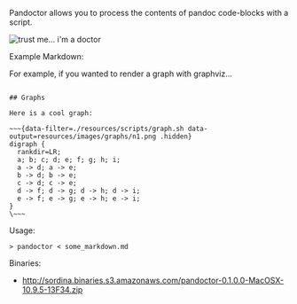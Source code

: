 
Pandoctor allows you to process the contents of pandoc code-blocks with a script.

<img src="https://raw.github.com/sordina/pandoctor/master/trust-me-im-a-doctor.jpg" alt="trust me... i'm a doctor" />

Example Markdown:


For example, if you wanted to render a graph with graphviz...

```

## Graphs

Here is a cool graph:

~~~{data-filter=./resources/scripts/graph.sh data-output=resources/images/graphs/n1.png .hidden}
digraph {
  rankdir=LR;
  a; b; c; d; e; f; g; h; i;
  a -> d; a -> e;
  b -> d; b -> e;
  c -> d; c -> e;
  d -> f; d -> g; d -> h; d -> i;
  e -> f; e -> g; e -> h; e -> i;
}
\~~~

```

Usage:

    > pandoctor < some_markdown.md

Binaries:

* <http://sordina.binaries.s3.amazonaws.com/pandoctor-0.1.0.0-MacOSX-10.9.5-13F34.zip>
